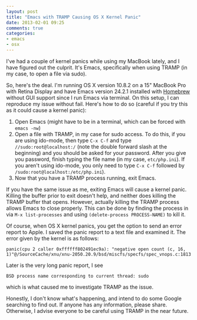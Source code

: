 ```yaml
---
layout: post
title: "Emacs with TRAMP Causing OS X Kernel Panic"
date: 2013-02-01 09:25
comments: true
categories: 
- emacs
- osx
---
```

I've had a couple of kernel panics while using my MacBook lately, and I have figured out the culprit. It's Emacs, specifically when using TRAMP (in my case, to open a file via sudo).
<!--more-->
So, here's the deal. I'm running OS X version 10.8.2 on a 15" MacBook Pro with Retina Display and have Emacs version 24.2.1 installed with [Homebrew](http://mxcl.github.com/homebrew/) without GUI support since I run Emacs via terminal. On this setup, I can reproduce my issue without fail. Here's how to do so (careful if you try this as it could cause a kernel panic):

1. Open Emacs (might have to be in a terminal, which can be forced with `emacs -nw`)
2. Open a file with TRAMP, in my case for sudo access. To do this, if you are using ido-mode, then type `C-x C-f` and type `//sudo:root@localhost:/` (note the double forward slash at the beginning) and you should be asked for your password. After you give you password, finish typing the file name (in my case, `etc/php.ini`). If you aren't using ido-mode, you only need to type `C-x C-f` followed by `/sudo:root@localhost:/etc/php.ini`).
3. Now that you have a TRAMP process running, exit Emacs. 

If you have the same issue as me, exiting Emacs will cause a kernel panic. Killing the buffer prior to exit doesn't help, and neither does killing the TRAMP buffer that opens. However, actually killing the TRAMP process allows Emacs to close properly. This can be done by finding the process in via `M-x list-processes` and using `(delete-process PROCESS-NAME)` to kill it.

Of course, when OS X kernel panics, you get the option to send an error report to Apple. I saved the panic report to a text file and examined it. The error given by the kernel is as follows:

```
panic(cpu 2 caller 0xffffff802491ec9a): "negative open count (c, 16, 1)"@/SourceCache/xnu/xnu-2050.20.9/bsd/miscfs/specfs/spec_vnops.c:1813
```

Later is the very long panic report, I see

```
BSD process name corresponding to current thread: sudo
```

which is what caused me to investigate TRAMP as the issue.

Honestly, I don't know what's happening, and intend to do some Google searching to find out. If anyone has any information, please share. Otherwise, I advise everyone to be careful using TRAMP in the near future.